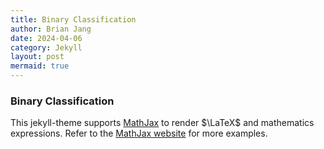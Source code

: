 ```yaml
---
title: Binary Classification
author: Brian Jang
date: 2024-04-06
category: Jekyll
layout: post
mermaid: true
---
```


### Binary Classification

This jekyll-theme supports [MathJax](https://www.mathjax.org/) to render $\LaTeX$
and mathematics expressions.
Refer to the [MathJax website](https://docs.mathjax.org/en/latest/index.html) for more examples.
